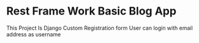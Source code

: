# Rest Frame Work Basic Blog App
This Project Is Django Custom Registration form
User can login with email address as username
